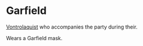 # Garfield

[Vontrolaquist](Vontrolaquists.md) who accompanies the party during their.

Wears a Garfield mask. 
